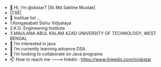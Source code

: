 - 👋 Hi, I’m @skstar7 |Sk Md Sakline Mustak|
- |CSE|
- 🏢 Institue list ...
-    1.Kongasabati Sishu Vidyalaya
-    2.K.G. Engineering Institute
-    3.MAULANA ABUL KALAM AZAD UNIVERSITY OF TECHNOLOGY, WEST BENGAL
- 👀 I’m interested in java
- 🌱 I’m currently learning advance DSA
- 💞️ I’m looking to collaborate on Java programe
- 📫 How to reach me ---> linkdin : https://www.linkedin.com/in/skstar

<!---
skstar7/skstar7 is a ✨ special ✨ repository because its `README.md` (this file) appears on your GitHub profile.
You can click the Preview link to take a look at your changes.
--->
